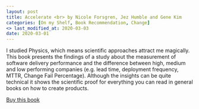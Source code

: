 ```yaml
---
layout: post
title: Accelerate <br> by Nicole Forsgren, Jez Humble and Gene Kim
categories: [On my Shelf, Book Recommendation, Change]
<> last_modified_at: 2020-03-03
date: 2020-03-01
---
```


I studied Physics, which means scientific approaches attract me magically. This book presents the findings of a study about the measurement of software delivery performance and  the difference between high, medium and low performing companies (e.g. lead time, deployment frequency, MTTR, Change Fail Percentage). Although the insights can be quite technical it shows the scientific proof for everything you can read in general books on how to create products.

[Buy this book](https://www.amazon.com/-/de/Accelerate-Software-Performing-Technology-Organizations-ebook/dp/B07B9F83WM/ref=sr_1_1?__mk_de_DE=%C3%85M%C3%85%C5%BD%C3%95%C3%91&crid=3JDEDKWP1G3Z2&dchild=1&keywords=accelerate&qid=1591641613&sprefix=accel%2Caps%2C223&sr=8-1)